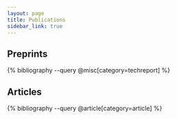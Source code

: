 ```yaml
---
layout: page
title: Publications
sidebar_link: true
---
```


## Preprints 

{% bibliography --query @misc[category=techreport] %}

## Articles

{% bibliography --query @article[category=article] %}